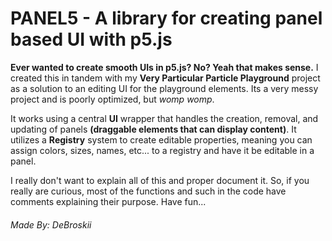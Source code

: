# PANEL5 -  A library for creating panel based UI with p5.js

__Ever wanted to create smooth UIs in p5.js? No? Yeah that makes sense.__ I created this in tandem with my __Very Particular Particle Playground__ project as a solution to an editing UI for the playground elements. Its a very messy project and is poorly optimized, but _womp womp_.

It works using a central __UI__ wrapper that handles the creation, removal, and updating of panels __(draggable elements that can display content)__. It utilizes a __Registry__ system to create editable properties, meaning you can assign colors, sizes, names, etc... to a registry and have it be editable in a panel. 

I really don't want to explain all of this and proper document it. So, if you really are curious, most of the functions and such in the code have comments explaining their purpose. Have fun...

###### Made By: DeBroskii